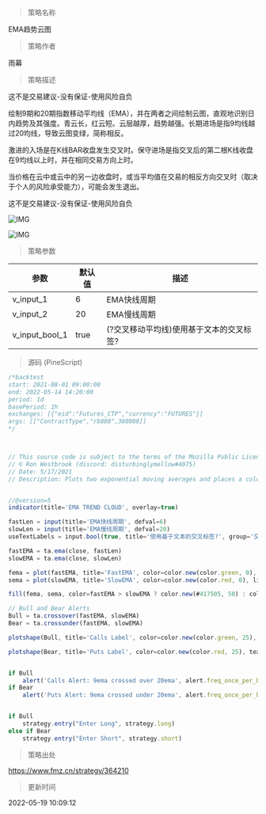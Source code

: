 
> 策略名称

EMA趋势云图

> 策略作者

雨幕

> 策略描述

这不是交易建议-没有保证-使用风险自负

绘制9期和20期指数移动平均线（EMA），并在两者之间绘制云图，直观地识别日内趋势及其强度。青云长，红云短。云层越厚，趋势越强。长期进场是指9均线越过20均线，导致云图变绿，简称相反。

激进的入场是在K线BAR收盘发生交叉时。保守进场是指交叉后的第二根K线收盘在9均线以上时，并在相同交易方向上时。

当价格在云中或云中的另一边收盘时，或当平均值在交易的相反方向交叉时（取决于个人的风险承受能力），可能会发生退出。

这不是交易建议-没有保证-使用风险自负


![IMG](https://www.fmz.cn/upload/asset/17720204137fa51da9f54.png) 

![IMG](https://www.fmz.cn/upload/asset/176d8109fcec66d27741c.png) 

> 策略参数



|参数|默认值|描述|
|----|----|----|
|v_input_1|6|EMA快线周期|
|v_input_2|20|EMA慢线周期|
|v_input_bool_1|true|(?交叉移动平均线)使用基于文本的交叉标签?|


> 源码 (PineScript)

``` javascript
/*backtest
start: 2021-08-01 09:00:00
end: 2022-05-14 14:20:00
period: 1d
basePeriod: 1h
exchanges: [{"eid":"Futures_CTP","currency":"FUTURES"}]
args: [["ContractType","rb888",360008]]
*/



// This source code is subject to the terms of the Mozilla Public License 2.0 at https://mozilla.org/MPL/2.0/
// © Ron Westbrook (discord: disturbinglymellow#4075)
// Date: 5/17/2021
// Description: Plots two exponential moving averages and places a colored cloud between to indicate trend direction. Default values of 9 and 20 periods have worked well for me, but inputs are available if you choose to change them. If you like my work and want to support more of it please consider leaving me a tip here. https://tinyurl.com/tipron


//@version=5
indicator(title='EMA TREND CLOUD', overlay=true)

fastLen = input(title='EMA快线周期', defval=6)
slowLen = input(title='EMA慢线周期', defval=20)
useTextLabels = input.bool(true, title='使用基于文本的交叉标签?', group='交叉移动平均线')

fastEMA = ta.ema(close, fastLen)
slowEMA = ta.ema(close, slowLen)

fema = plot(fastEMA, title='FastEMA', color=color.new(color.green, 0), linewidth=1, style=plot.style_line)
sema = plot(slowEMA, title='SlowEMA', color=color.new(color.red, 0), linewidth=1, style=plot.style_line)

fill(fema, sema, color=fastEMA > slowEMA ? color.new(#417505, 50) : color.new(#890101, 50), title='Cloud')

// Bull and Bear Alerts
Bull = ta.crossover(fastEMA, slowEMA)
Bear = ta.crossunder(fastEMA, slowEMA)

plotshape(Bull, title='Calls Label', color=color.new(color.green, 25), textcolor=useTextLabels ? color.white : color.new(color.white, 100), style=useTextLabels ? shape.labelup : shape.triangleup, text='Calls', location=location.belowbar)

plotshape(Bear, title='Puts Label', color=color.new(color.red, 25), textcolor=useTextLabels ? color.white : color.new(color.white, 100), style=useTextLabels ? shape.labeldown : shape.triangledown, text='Puts', location=location.abovebar)


if Bull
    alert('Calls Alert: 9ema crossed over 20ema', alert.freq_once_per_bar_close)
if Bear
    alert('Puts Alert: 9ema crossed under 20ema', alert.freq_once_per_bar_close)


if Bull
    strategy.entry("Enter Long", strategy.long)
else if Bear
    strategy.entry("Enter Short", strategy.short)
```

> 策略出处

https://www.fmz.cn/strategy/364210

> 更新时间

2022-05-19 10:09:12
